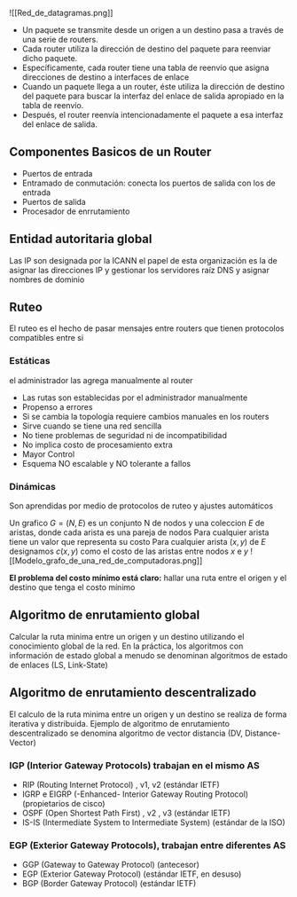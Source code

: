 ![[Red_de_datagramas.png]]
- Un paquete se transmite desde un origen a un destino pasa a través de una serie de routers. 
- Cada router utiliza la dirección de destino del paquete para reenviar dicho paquete.
- Específicamente, cada router tiene una tabla de reenvío que asigna direcciones de destino a interfaces de enlace 
- Cuando un paquete llega a un router, éste utiliza la dirección de destino del paquete para buscar la interfaz del enlace de salida apropiado en la tabla de reenvío. 
- Después, el router reenvía intencionadamente el paquete a esa interfaz del enlace de salida.

## Componentes Basicos de un Router
- Puertos de entrada
- Entramado de conmutación: conecta los puertos de salida con los de entrada
- Puertos de salida
- Procesador de enrrutamiento

## Entidad autoritaria global
Las IP son designada por la ICANN el papel de esta organización es la de asignar las direcciones IP y gestionar los servidores raíz DNS y asignar nombres de dominio

## Ruteo
El ruteo es el hecho de pasar mensajes entre routers que tienen protocolos compatibles entre si
### Estáticas
el administrador las agrega manualmente al router
- Las rutas son establecidas por el administrador manualmente
- Propenso a errores
- Si se cambia la topología requiere cambios manuales en los routers
- Sirve cuando se tiene una red sencilla
- No tiene problemas de seguridad ni de incompatibilidad
- No implica costo de procesamiento extra
- Mayor Control
- Esquema NO escalable y NO tolerante a fallos
### Dinámicas
Son aprendidas por medio de protocolos de ruteo y ajustes automáticos

Un grafico $G= (N,E)$ es un conjunto N de nodos y una coleccion $E$ de aristas, donde cada arista es una pareja de nodos
Para cualquier arista tiene un valor que representa su costo
Para cualquier arista $(x,y)$ de $E$ designamos $c(x,y)$ como el costo de las aristas entre nodos $x$ e $y$ 
![[Modelo_grafo_de_una_red_de_computadoras.png]]

**El problema del costo mínimo está claro:** hallar una ruta entre el origen y el destino que tenga el costo mínimo

## Algoritmo de enrutamiento global
Calcular la ruta minima entre un origen y un destino utilizando el conocimiento global de la red. En la práctica, los algoritmos con información de estado global a menudo se denominan algoritmos de estado de enlaces (LS, Link-State)

## Algoritmo de enrutamiento descentralizado
El calculo de la ruta minima entre un origen y un destino se realiza de forma iterativa y distribuida. Ejemplo de algoritmo de enrutamiento descentralizado se denomina algoritmo de vector distancia (DV, Distance-Vector)

### IGP (Interior Gateway Protocols) trabajan en el mismo AS 
- RIP (Routing Internet Protocol) , v1, v2 (estándar IETF) 
- IGRP e EIGRP (-Enhanced- Interior Gateway Routing Protocol) (propietarios de cisco)
- OSPF (Open Shortest Path First) , v2 , v3 (estándar IETF)
- IS-IS (Intermediate System to Intermediate System) (estándar de la ISO) 
### EGP (Exterior Gateway Protocols), trabajan entre diferentes AS
- GGP (Gateway to Gateway Protocol) (antecesor)
- EGP (Exterior Gateway Protocol) (estándar IETF, en desuso)
- BGP (Border Gateway Protocol) (estándar IETF)


